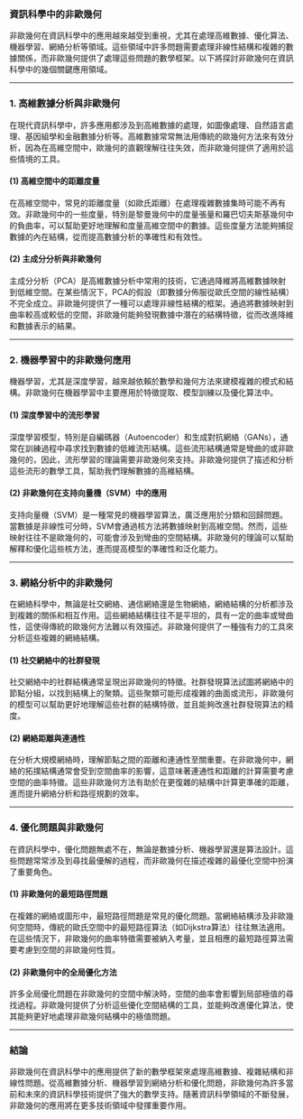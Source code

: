 ### **資訊科學中的非歐幾何**

非歐幾何在資訊科學中的應用越來越受到重視，尤其在處理高維數據、優化算法、機器學習、網絡分析等領域。這些領域中許多問題需要處理非線性結構和複雜的數據關係，而非歐幾何提供了處理這些問題的數學框架。以下將探討非歐幾何在資訊科學中的幾個關鍵應用領域。

---

### **1. 高維數據分析與非歐幾何**

在現代資訊科學中，許多應用都涉及到高維數據的處理，如圖像處理、自然語言處理、基因組學和金融數據分析等。高維數據常常無法用傳統的歐幾何方法來有效分析，因為在高維空間中，歐幾何的直觀理解往往失效，而非歐幾何提供了適用於這些情境的工具。

#### **(1) 高維空間中的距離度量**

在高維空間中，常見的距離度量（如歐氏距離）在處理複雜數據集時可能不再有效。非歐幾何中的一些度量，特別是黎曼幾何中的度量張量和羅巴切夫斯基幾何中的負曲率，可以幫助更好地理解和度量高維空間中的數據。這些度量方法能夠捕捉數據的內在結構，從而提高數據分析的準確性和有效性。

#### **(2) 主成分分析與非歐幾何**

主成分分析（PCA）是高維數據分析中常用的技術，它通過降維將高維數據映射到低維空間。在某些情況下，PCA的假設（即數據分佈服從歐氏空間的線性結構）不完全成立。非歐幾何提供了一種可以處理非線性結構的框架。通過將數據映射到曲率較高或較低的空間，非歐幾何能夠發現數據中潛在的結構特徵，從而改進降維和數據表示的結果。

---

### **2. 機器學習中的非歐幾何應用**

機器學習，尤其是深度學習，越來越依賴於數學和幾何方法來建模複雜的模式和結構。非歐幾何在機器學習中主要應用於特徵提取、模型訓練以及優化算法中。

#### **(1) 深度學習中的流形學習**

深度學習模型，特別是自編碼器（Autoencoder）和生成對抗網絡（GANs），通常在訓練過程中尋求找到數據的低維流形結構。這些流形結構通常是彎曲的或非歐幾何的，因此，流形學習的理論需要非歐幾何來支持。非歐幾何提供了描述和分析這些流形的數學工具，幫助我們理解數據的高維結構。

#### **(2) 非歐幾何在支持向量機（SVM）中的應用**

支持向量機（SVM）是一種常見的機器學習算法，廣泛應用於分類和回歸問題。當數據是非線性可分時，SVM會通過核方法將數據映射到高維空間。然而，這些映射往往不是歐幾何的，可能會涉及到彎曲的空間結構。非歐幾何的理論可以幫助解釋和優化這些核方法，進而提高模型的準確性和泛化能力。

---

### **3. 網絡分析中的非歐幾何**

在網絡科學中，無論是社交網絡、通信網絡還是生物網絡，網絡結構的分析都涉及到複雜的關係和相互作用。這些網絡結構往往不是平坦的，具有一定的曲率或彎曲性，這使得傳統的歐幾何方法難以有效描述。非歐幾何提供了一種強有力的工具來分析這些複雜的網絡結構。

#### **(1) 社交網絡中的社群發現**

社交網絡中的社群結構通常呈現出非歐幾何的特徵。社群發現算法試圖將網絡中的節點分組，以找到結構上的聚類。這些聚類可能形成複雜的曲面或流形，非歐幾何的模型可以幫助更好地理解這些社群的結構特徵，並且能夠改進社群發現算法的精度。

#### **(2) 網絡距離與連通性**

在分析大規模網絡時，理解節點之間的距離和連通性至關重要。在非歐幾何中，網絡的拓撲結構通常會受到空間曲率的影響，這意味著連通性和距離的計算需要考慮空間的曲率特徵。這些非歐幾何方法有助於在更復雜的結構中計算更準確的距離，進而提升網絡分析和路徑規劃的效率。

---

### **4. 優化問題與非歐幾何**

在資訊科學中，優化問題無處不在，無論是數據分析、機器學習還是算法設計。這些問題常常涉及到尋找最優解的過程，而非歐幾何在描述複雜的最優化空間中扮演了重要角色。

#### **(1) 非歐幾何的最短路徑問題**

在複雜的網絡或圖形中，最短路徑問題是常見的優化問題。當網絡結構涉及非歐幾何空間時，傳統的歐氏空間中的最短路徑算法（如Dijkstra算法）往往無法適用。在這些情況下，非歐幾何的曲率特徵需要被納入考量，並且相應的最短路徑算法需要考慮到空間的非歐幾何性質。

#### **(2) 非歐幾何中的全局優化方法**

許多全局優化問題在非歐幾何的空間中解決時，空間的曲率會影響到局部極值的尋找過程。非歐幾何提供了分析這些優化空間結構的工具，並能夠改進優化算法，使其能夠更好地處理非歐幾何結構中的極值問題。

---

### **結論**

非歐幾何在資訊科學中的應用提供了新的數學框架來處理高維數據、複雜結構和非線性問題。從高維數據分析、機器學習到網絡分析和優化問題，非歐幾何為許多當前和未來的資訊科學技術提供了強大的數學支持。隨著資訊科學領域的不斷發展，非歐幾何的應用將在更多技術領域中發揮重要作用。
